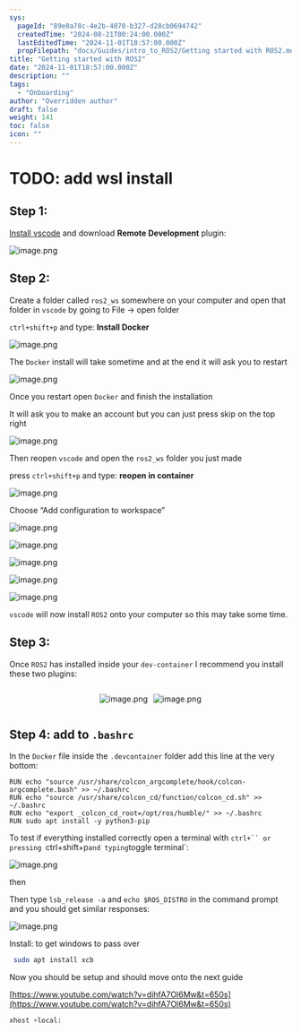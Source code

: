 ```yaml
---
sys:
  pageId: "89e0a78c-4e2b-4070-b327-d28cb0694742"
  createdTime: "2024-08-21T00:24:00.000Z"
  lastEditedTime: "2024-11-01T18:57:00.000Z"
  propFilepath: "docs/Guides/intro_to_ROS2/Getting started with ROS2.md"
title: "Getting started with ROS2"
date: "2024-11-01T18:57:00.000Z"
description: ""
tags:
  - "Onboarding"
author: "Overridden author"
draft: false
weight: 141
toc: false
icon: ""
---
```


# TODO: add wsl install

## Step 1:

[Install vscode](https://code.visualstudio.com/download) and download **Remote Development** plugin:

![image.png](https://prod-files-secure.s3.us-west-2.amazonaws.com/d518164a-d88e-44d1-a4ee-3adb3bd8bce0/efb52993-1881-4a40-b95e-6f020334f022/image.png?X-Amz-Algorithm=AWS4-HMAC-SHA256&X-Amz-Content-Sha256=UNSIGNED-PAYLOAD&X-Amz-Credential=ASIAZI2LB4667NCC3KFH%2F20250203%2Fus-west-2%2Fs3%2Faws4_request&X-Amz-Date=20250203T003650Z&X-Amz-Expires=3600&X-Amz-Security-Token=IQoJb3JpZ2luX2VjEO%2F%2F%2F%2F%2F%2F%2F%2F%2F%2F%2FwEaCXVzLXdlc3QtMiJGMEQCICZA0MBRoRVr7UKQHg4X3Vuz9VTfi8VVcDzmgz19fV88AiByUIYXvGicE4MSXqYlnKbF9FvVvkClODKBttLkCP0q1iqIBAj4%2F%2F%2F%2F%2F%2F%2F%2F%2F%2F8BEAAaDDYzNzQyMzE4MzgwNSIMgtrUqW7WHmYeREIVKtwDFqZQJUGtrBGYxh9TUYx3aNAhZpE2ekeEWDv3xUwcmdl%2BAhJg48B8iSDmfqXExBn6z%2B5PWigUrkh5QBruroRXY8n%2F2ye4RFerGHsZ1zQIsEJYk9Y6wJd68vA0D1TMeIsBZsz2U85lgVqGqOp5xUY4r1RhBvcJcGRbe5jNQQD6xFxNbVQ8H5DXkKiAbHC%2FK5bB0MAinLgGMw9RlFc4%2BdQ2deJE4R6BERTISMwLRqPBH2xKUHf1P7IEM9nSWKqEz8JxOhPGNwVSBc9%2FvTj%2FLpeqLT3eS5pho3BZUbtxtbLfb3BhF9mQqAD00AdqSUcNig0A6l1brkd1JiYuAC0XO87PF%2B22r0XZ%2Bzfyt8HJox1TLMtGJnHQyrwl0QBl65zjNczqaDqtlBLMRKpJz8YLVVtQ6d9i4X1GAooDQS0TTT9uS2wUs5iJigBZeF8pp0U16i278gbAsHqIdse4wjtTb4b%2FFcaXVo3aJ8I2ULm8ndl1NPC1RWe7DA0Q%2FPiRvhscouN6RKHdJia4QR9b4dPZxdvnmaOtcZ4KF4IwW5uIQnzQYs0JRGJio%2FVOFd0JA6OT5wCB1HivOsiO4Mj3H%2FeFp1%2Bt%2BZhrAjyzeIdfV9hEBCVFUNtNdYq0SEl1UJ3a4Zww5OX%2FvAY6pgHy1EhUlqw5PYB7%2Bdz7GXw1pUYy2mratEluTceH5PVa9JD%2BcU6XWWVdJLg8as2o1L5Q0V02YrWiIfSWf9S2hw%2FgmIXw7ImeVtjZCm8fi6Tg90kwOm7mNviLgO%2FsFS0vg3HsIcldvFTCTL%2FtiImLVA25XUsjze%2By6o5VkbVnHEsj2f2OFujlZ%2FG0v%2BykQ2HvEbOfE8sM1gP7TO4vcWqMU782oWmaEv%2FP&X-Amz-Signature=b775e5f340a1f0de03677867ed331814f48906fc5dc7c31f4c99d7b057643c18&X-Amz-SignedHeaders=host&x-id=GetObject)

## Step 2:

Create a folder called `ros2_ws` somewhere on your computer and open that folder in `vscode` by going to File → open folder 

`ctrl+shift+p` and type: **Install Docker**

![image.png](https://prod-files-secure.s3.us-west-2.amazonaws.com/d518164a-d88e-44d1-a4ee-3adb3bd8bce0/2269dc0e-1cd5-47ff-bceb-c04ad9b2eab0/image.png?X-Amz-Algorithm=AWS4-HMAC-SHA256&X-Amz-Content-Sha256=UNSIGNED-PAYLOAD&X-Amz-Credential=ASIAZI2LB4667NCC3KFH%2F20250203%2Fus-west-2%2Fs3%2Faws4_request&X-Amz-Date=20250203T003650Z&X-Amz-Expires=3600&X-Amz-Security-Token=IQoJb3JpZ2luX2VjEO%2F%2F%2F%2F%2F%2F%2F%2F%2F%2F%2FwEaCXVzLXdlc3QtMiJGMEQCICZA0MBRoRVr7UKQHg4X3Vuz9VTfi8VVcDzmgz19fV88AiByUIYXvGicE4MSXqYlnKbF9FvVvkClODKBttLkCP0q1iqIBAj4%2F%2F%2F%2F%2F%2F%2F%2F%2F%2F8BEAAaDDYzNzQyMzE4MzgwNSIMgtrUqW7WHmYeREIVKtwDFqZQJUGtrBGYxh9TUYx3aNAhZpE2ekeEWDv3xUwcmdl%2BAhJg48B8iSDmfqXExBn6z%2B5PWigUrkh5QBruroRXY8n%2F2ye4RFerGHsZ1zQIsEJYk9Y6wJd68vA0D1TMeIsBZsz2U85lgVqGqOp5xUY4r1RhBvcJcGRbe5jNQQD6xFxNbVQ8H5DXkKiAbHC%2FK5bB0MAinLgGMw9RlFc4%2BdQ2deJE4R6BERTISMwLRqPBH2xKUHf1P7IEM9nSWKqEz8JxOhPGNwVSBc9%2FvTj%2FLpeqLT3eS5pho3BZUbtxtbLfb3BhF9mQqAD00AdqSUcNig0A6l1brkd1JiYuAC0XO87PF%2B22r0XZ%2Bzfyt8HJox1TLMtGJnHQyrwl0QBl65zjNczqaDqtlBLMRKpJz8YLVVtQ6d9i4X1GAooDQS0TTT9uS2wUs5iJigBZeF8pp0U16i278gbAsHqIdse4wjtTb4b%2FFcaXVo3aJ8I2ULm8ndl1NPC1RWe7DA0Q%2FPiRvhscouN6RKHdJia4QR9b4dPZxdvnmaOtcZ4KF4IwW5uIQnzQYs0JRGJio%2FVOFd0JA6OT5wCB1HivOsiO4Mj3H%2FeFp1%2Bt%2BZhrAjyzeIdfV9hEBCVFUNtNdYq0SEl1UJ3a4Zww5OX%2FvAY6pgHy1EhUlqw5PYB7%2Bdz7GXw1pUYy2mratEluTceH5PVa9JD%2BcU6XWWVdJLg8as2o1L5Q0V02YrWiIfSWf9S2hw%2FgmIXw7ImeVtjZCm8fi6Tg90kwOm7mNviLgO%2FsFS0vg3HsIcldvFTCTL%2FtiImLVA25XUsjze%2By6o5VkbVnHEsj2f2OFujlZ%2FG0v%2BykQ2HvEbOfE8sM1gP7TO4vcWqMU782oWmaEv%2FP&X-Amz-Signature=adb08c6b873dcc864c33837d0ff7ae20a396d3d5add9bbfa295968e5f23f6cf3&X-Amz-SignedHeaders=host&x-id=GetObject)

The `Docker` install will take sometime and at the end it will ask you to restart

![image.png](https://prod-files-secure.s3.us-west-2.amazonaws.com/d518164a-d88e-44d1-a4ee-3adb3bd8bce0/ed233f78-be33-4b1f-b89c-9c346c0e961e/image.png?X-Amz-Algorithm=AWS4-HMAC-SHA256&X-Amz-Content-Sha256=UNSIGNED-PAYLOAD&X-Amz-Credential=ASIAZI2LB4667NCC3KFH%2F20250203%2Fus-west-2%2Fs3%2Faws4_request&X-Amz-Date=20250203T003650Z&X-Amz-Expires=3600&X-Amz-Security-Token=IQoJb3JpZ2luX2VjEO%2F%2F%2F%2F%2F%2F%2F%2F%2F%2F%2FwEaCXVzLXdlc3QtMiJGMEQCICZA0MBRoRVr7UKQHg4X3Vuz9VTfi8VVcDzmgz19fV88AiByUIYXvGicE4MSXqYlnKbF9FvVvkClODKBttLkCP0q1iqIBAj4%2F%2F%2F%2F%2F%2F%2F%2F%2F%2F8BEAAaDDYzNzQyMzE4MzgwNSIMgtrUqW7WHmYeREIVKtwDFqZQJUGtrBGYxh9TUYx3aNAhZpE2ekeEWDv3xUwcmdl%2BAhJg48B8iSDmfqXExBn6z%2B5PWigUrkh5QBruroRXY8n%2F2ye4RFerGHsZ1zQIsEJYk9Y6wJd68vA0D1TMeIsBZsz2U85lgVqGqOp5xUY4r1RhBvcJcGRbe5jNQQD6xFxNbVQ8H5DXkKiAbHC%2FK5bB0MAinLgGMw9RlFc4%2BdQ2deJE4R6BERTISMwLRqPBH2xKUHf1P7IEM9nSWKqEz8JxOhPGNwVSBc9%2FvTj%2FLpeqLT3eS5pho3BZUbtxtbLfb3BhF9mQqAD00AdqSUcNig0A6l1brkd1JiYuAC0XO87PF%2B22r0XZ%2Bzfyt8HJox1TLMtGJnHQyrwl0QBl65zjNczqaDqtlBLMRKpJz8YLVVtQ6d9i4X1GAooDQS0TTT9uS2wUs5iJigBZeF8pp0U16i278gbAsHqIdse4wjtTb4b%2FFcaXVo3aJ8I2ULm8ndl1NPC1RWe7DA0Q%2FPiRvhscouN6RKHdJia4QR9b4dPZxdvnmaOtcZ4KF4IwW5uIQnzQYs0JRGJio%2FVOFd0JA6OT5wCB1HivOsiO4Mj3H%2FeFp1%2Bt%2BZhrAjyzeIdfV9hEBCVFUNtNdYq0SEl1UJ3a4Zww5OX%2FvAY6pgHy1EhUlqw5PYB7%2Bdz7GXw1pUYy2mratEluTceH5PVa9JD%2BcU6XWWVdJLg8as2o1L5Q0V02YrWiIfSWf9S2hw%2FgmIXw7ImeVtjZCm8fi6Tg90kwOm7mNviLgO%2FsFS0vg3HsIcldvFTCTL%2FtiImLVA25XUsjze%2By6o5VkbVnHEsj2f2OFujlZ%2FG0v%2BykQ2HvEbOfE8sM1gP7TO4vcWqMU782oWmaEv%2FP&X-Amz-Signature=ecba02912b19ea69b9af6127e98fda25bea450398c022b2875a0c6d031d7a559&X-Amz-SignedHeaders=host&x-id=GetObject)

Once you restart open `Docker` and finish the installation

It will ask you to make an account but you can just press skip on the top right

![image.png](https://prod-files-secure.s3.us-west-2.amazonaws.com/d518164a-d88e-44d1-a4ee-3adb3bd8bce0/21010ad9-1659-4fd9-9f59-9932a09b2a3d/image.png?X-Amz-Algorithm=AWS4-HMAC-SHA256&X-Amz-Content-Sha256=UNSIGNED-PAYLOAD&X-Amz-Credential=ASIAZI2LB4667NCC3KFH%2F20250203%2Fus-west-2%2Fs3%2Faws4_request&X-Amz-Date=20250203T003650Z&X-Amz-Expires=3600&X-Amz-Security-Token=IQoJb3JpZ2luX2VjEO%2F%2F%2F%2F%2F%2F%2F%2F%2F%2F%2FwEaCXVzLXdlc3QtMiJGMEQCICZA0MBRoRVr7UKQHg4X3Vuz9VTfi8VVcDzmgz19fV88AiByUIYXvGicE4MSXqYlnKbF9FvVvkClODKBttLkCP0q1iqIBAj4%2F%2F%2F%2F%2F%2F%2F%2F%2F%2F8BEAAaDDYzNzQyMzE4MzgwNSIMgtrUqW7WHmYeREIVKtwDFqZQJUGtrBGYxh9TUYx3aNAhZpE2ekeEWDv3xUwcmdl%2BAhJg48B8iSDmfqXExBn6z%2B5PWigUrkh5QBruroRXY8n%2F2ye4RFerGHsZ1zQIsEJYk9Y6wJd68vA0D1TMeIsBZsz2U85lgVqGqOp5xUY4r1RhBvcJcGRbe5jNQQD6xFxNbVQ8H5DXkKiAbHC%2FK5bB0MAinLgGMw9RlFc4%2BdQ2deJE4R6BERTISMwLRqPBH2xKUHf1P7IEM9nSWKqEz8JxOhPGNwVSBc9%2FvTj%2FLpeqLT3eS5pho3BZUbtxtbLfb3BhF9mQqAD00AdqSUcNig0A6l1brkd1JiYuAC0XO87PF%2B22r0XZ%2Bzfyt8HJox1TLMtGJnHQyrwl0QBl65zjNczqaDqtlBLMRKpJz8YLVVtQ6d9i4X1GAooDQS0TTT9uS2wUs5iJigBZeF8pp0U16i278gbAsHqIdse4wjtTb4b%2FFcaXVo3aJ8I2ULm8ndl1NPC1RWe7DA0Q%2FPiRvhscouN6RKHdJia4QR9b4dPZxdvnmaOtcZ4KF4IwW5uIQnzQYs0JRGJio%2FVOFd0JA6OT5wCB1HivOsiO4Mj3H%2FeFp1%2Bt%2BZhrAjyzeIdfV9hEBCVFUNtNdYq0SEl1UJ3a4Zww5OX%2FvAY6pgHy1EhUlqw5PYB7%2Bdz7GXw1pUYy2mratEluTceH5PVa9JD%2BcU6XWWVdJLg8as2o1L5Q0V02YrWiIfSWf9S2hw%2FgmIXw7ImeVtjZCm8fi6Tg90kwOm7mNviLgO%2FsFS0vg3HsIcldvFTCTL%2FtiImLVA25XUsjze%2By6o5VkbVnHEsj2f2OFujlZ%2FG0v%2BykQ2HvEbOfE8sM1gP7TO4vcWqMU782oWmaEv%2FP&X-Amz-Signature=2613cce44c41f352ea0c7033d1b0b33bf4e106aa9ea71fdb432a25b4258b3f4d&X-Amz-SignedHeaders=host&x-id=GetObject)

Then reopen `vscode` and open the `ros2_ws` folder you just made

press `ctrl+shift+p` and type: **reopen in container**

![image.png](https://prod-files-secure.s3.us-west-2.amazonaws.com/d518164a-d88e-44d1-a4ee-3adb3bd8bce0/4e93b8c2-41ad-488c-8095-c74205196118/image.png?X-Amz-Algorithm=AWS4-HMAC-SHA256&X-Amz-Content-Sha256=UNSIGNED-PAYLOAD&X-Amz-Credential=ASIAZI2LB4667NCC3KFH%2F20250203%2Fus-west-2%2Fs3%2Faws4_request&X-Amz-Date=20250203T003650Z&X-Amz-Expires=3600&X-Amz-Security-Token=IQoJb3JpZ2luX2VjEO%2F%2F%2F%2F%2F%2F%2F%2F%2F%2F%2FwEaCXVzLXdlc3QtMiJGMEQCICZA0MBRoRVr7UKQHg4X3Vuz9VTfi8VVcDzmgz19fV88AiByUIYXvGicE4MSXqYlnKbF9FvVvkClODKBttLkCP0q1iqIBAj4%2F%2F%2F%2F%2F%2F%2F%2F%2F%2F8BEAAaDDYzNzQyMzE4MzgwNSIMgtrUqW7WHmYeREIVKtwDFqZQJUGtrBGYxh9TUYx3aNAhZpE2ekeEWDv3xUwcmdl%2BAhJg48B8iSDmfqXExBn6z%2B5PWigUrkh5QBruroRXY8n%2F2ye4RFerGHsZ1zQIsEJYk9Y6wJd68vA0D1TMeIsBZsz2U85lgVqGqOp5xUY4r1RhBvcJcGRbe5jNQQD6xFxNbVQ8H5DXkKiAbHC%2FK5bB0MAinLgGMw9RlFc4%2BdQ2deJE4R6BERTISMwLRqPBH2xKUHf1P7IEM9nSWKqEz8JxOhPGNwVSBc9%2FvTj%2FLpeqLT3eS5pho3BZUbtxtbLfb3BhF9mQqAD00AdqSUcNig0A6l1brkd1JiYuAC0XO87PF%2B22r0XZ%2Bzfyt8HJox1TLMtGJnHQyrwl0QBl65zjNczqaDqtlBLMRKpJz8YLVVtQ6d9i4X1GAooDQS0TTT9uS2wUs5iJigBZeF8pp0U16i278gbAsHqIdse4wjtTb4b%2FFcaXVo3aJ8I2ULm8ndl1NPC1RWe7DA0Q%2FPiRvhscouN6RKHdJia4QR9b4dPZxdvnmaOtcZ4KF4IwW5uIQnzQYs0JRGJio%2FVOFd0JA6OT5wCB1HivOsiO4Mj3H%2FeFp1%2Bt%2BZhrAjyzeIdfV9hEBCVFUNtNdYq0SEl1UJ3a4Zww5OX%2FvAY6pgHy1EhUlqw5PYB7%2Bdz7GXw1pUYy2mratEluTceH5PVa9JD%2BcU6XWWVdJLg8as2o1L5Q0V02YrWiIfSWf9S2hw%2FgmIXw7ImeVtjZCm8fi6Tg90kwOm7mNviLgO%2FsFS0vg3HsIcldvFTCTL%2FtiImLVA25XUsjze%2By6o5VkbVnHEsj2f2OFujlZ%2FG0v%2BykQ2HvEbOfE8sM1gP7TO4vcWqMU782oWmaEv%2FP&X-Amz-Signature=404637025cefef426cd5c80ec89a3f4f095af9962a03a96a0e07e5f838ecf7d7&X-Amz-SignedHeaders=host&x-id=GetObject)

Choose “Add configuration to workspace”

![image.png](https://prod-files-secure.s3.us-west-2.amazonaws.com/d518164a-d88e-44d1-a4ee-3adb3bd8bce0/9560b282-5060-4989-ba37-97e7b2c22476/image.png?X-Amz-Algorithm=AWS4-HMAC-SHA256&X-Amz-Content-Sha256=UNSIGNED-PAYLOAD&X-Amz-Credential=ASIAZI2LB4667NCC3KFH%2F20250203%2Fus-west-2%2Fs3%2Faws4_request&X-Amz-Date=20250203T003650Z&X-Amz-Expires=3600&X-Amz-Security-Token=IQoJb3JpZ2luX2VjEO%2F%2F%2F%2F%2F%2F%2F%2F%2F%2F%2FwEaCXVzLXdlc3QtMiJGMEQCICZA0MBRoRVr7UKQHg4X3Vuz9VTfi8VVcDzmgz19fV88AiByUIYXvGicE4MSXqYlnKbF9FvVvkClODKBttLkCP0q1iqIBAj4%2F%2F%2F%2F%2F%2F%2F%2F%2F%2F8BEAAaDDYzNzQyMzE4MzgwNSIMgtrUqW7WHmYeREIVKtwDFqZQJUGtrBGYxh9TUYx3aNAhZpE2ekeEWDv3xUwcmdl%2BAhJg48B8iSDmfqXExBn6z%2B5PWigUrkh5QBruroRXY8n%2F2ye4RFerGHsZ1zQIsEJYk9Y6wJd68vA0D1TMeIsBZsz2U85lgVqGqOp5xUY4r1RhBvcJcGRbe5jNQQD6xFxNbVQ8H5DXkKiAbHC%2FK5bB0MAinLgGMw9RlFc4%2BdQ2deJE4R6BERTISMwLRqPBH2xKUHf1P7IEM9nSWKqEz8JxOhPGNwVSBc9%2FvTj%2FLpeqLT3eS5pho3BZUbtxtbLfb3BhF9mQqAD00AdqSUcNig0A6l1brkd1JiYuAC0XO87PF%2B22r0XZ%2Bzfyt8HJox1TLMtGJnHQyrwl0QBl65zjNczqaDqtlBLMRKpJz8YLVVtQ6d9i4X1GAooDQS0TTT9uS2wUs5iJigBZeF8pp0U16i278gbAsHqIdse4wjtTb4b%2FFcaXVo3aJ8I2ULm8ndl1NPC1RWe7DA0Q%2FPiRvhscouN6RKHdJia4QR9b4dPZxdvnmaOtcZ4KF4IwW5uIQnzQYs0JRGJio%2FVOFd0JA6OT5wCB1HivOsiO4Mj3H%2FeFp1%2Bt%2BZhrAjyzeIdfV9hEBCVFUNtNdYq0SEl1UJ3a4Zww5OX%2FvAY6pgHy1EhUlqw5PYB7%2Bdz7GXw1pUYy2mratEluTceH5PVa9JD%2BcU6XWWVdJLg8as2o1L5Q0V02YrWiIfSWf9S2hw%2FgmIXw7ImeVtjZCm8fi6Tg90kwOm7mNviLgO%2FsFS0vg3HsIcldvFTCTL%2FtiImLVA25XUsjze%2By6o5VkbVnHEsj2f2OFujlZ%2FG0v%2BykQ2HvEbOfE8sM1gP7TO4vcWqMU782oWmaEv%2FP&X-Amz-Signature=1c37fbebffe7f5c6cb2e515b20d91daf81100ec5d3f650a8829bd4e3328d6bba&X-Amz-SignedHeaders=host&x-id=GetObject)

![image.png](https://prod-files-secure.s3.us-west-2.amazonaws.com/d518164a-d88e-44d1-a4ee-3adb3bd8bce0/2ee63f81-886b-48e8-a553-dc6e5eac99e4/image.png?X-Amz-Algorithm=AWS4-HMAC-SHA256&X-Amz-Content-Sha256=UNSIGNED-PAYLOAD&X-Amz-Credential=ASIAZI2LB4667NCC3KFH%2F20250203%2Fus-west-2%2Fs3%2Faws4_request&X-Amz-Date=20250203T003650Z&X-Amz-Expires=3600&X-Amz-Security-Token=IQoJb3JpZ2luX2VjEO%2F%2F%2F%2F%2F%2F%2F%2F%2F%2F%2FwEaCXVzLXdlc3QtMiJGMEQCICZA0MBRoRVr7UKQHg4X3Vuz9VTfi8VVcDzmgz19fV88AiByUIYXvGicE4MSXqYlnKbF9FvVvkClODKBttLkCP0q1iqIBAj4%2F%2F%2F%2F%2F%2F%2F%2F%2F%2F8BEAAaDDYzNzQyMzE4MzgwNSIMgtrUqW7WHmYeREIVKtwDFqZQJUGtrBGYxh9TUYx3aNAhZpE2ekeEWDv3xUwcmdl%2BAhJg48B8iSDmfqXExBn6z%2B5PWigUrkh5QBruroRXY8n%2F2ye4RFerGHsZ1zQIsEJYk9Y6wJd68vA0D1TMeIsBZsz2U85lgVqGqOp5xUY4r1RhBvcJcGRbe5jNQQD6xFxNbVQ8H5DXkKiAbHC%2FK5bB0MAinLgGMw9RlFc4%2BdQ2deJE4R6BERTISMwLRqPBH2xKUHf1P7IEM9nSWKqEz8JxOhPGNwVSBc9%2FvTj%2FLpeqLT3eS5pho3BZUbtxtbLfb3BhF9mQqAD00AdqSUcNig0A6l1brkd1JiYuAC0XO87PF%2B22r0XZ%2Bzfyt8HJox1TLMtGJnHQyrwl0QBl65zjNczqaDqtlBLMRKpJz8YLVVtQ6d9i4X1GAooDQS0TTT9uS2wUs5iJigBZeF8pp0U16i278gbAsHqIdse4wjtTb4b%2FFcaXVo3aJ8I2ULm8ndl1NPC1RWe7DA0Q%2FPiRvhscouN6RKHdJia4QR9b4dPZxdvnmaOtcZ4KF4IwW5uIQnzQYs0JRGJio%2FVOFd0JA6OT5wCB1HivOsiO4Mj3H%2FeFp1%2Bt%2BZhrAjyzeIdfV9hEBCVFUNtNdYq0SEl1UJ3a4Zww5OX%2FvAY6pgHy1EhUlqw5PYB7%2Bdz7GXw1pUYy2mratEluTceH5PVa9JD%2BcU6XWWVdJLg8as2o1L5Q0V02YrWiIfSWf9S2hw%2FgmIXw7ImeVtjZCm8fi6Tg90kwOm7mNviLgO%2FsFS0vg3HsIcldvFTCTL%2FtiImLVA25XUsjze%2By6o5VkbVnHEsj2f2OFujlZ%2FG0v%2BykQ2HvEbOfE8sM1gP7TO4vcWqMU782oWmaEv%2FP&X-Amz-Signature=e064d08a3936d5f0a70ee5cb4bc191567dc5b1dd7235c52fe529f5820adef8b2&X-Amz-SignedHeaders=host&x-id=GetObject)

![image.png](https://prod-files-secure.s3.us-west-2.amazonaws.com/d518164a-d88e-44d1-a4ee-3adb3bd8bce0/ae1580b2-b048-407e-aed9-b584224a7a04/image.png?X-Amz-Algorithm=AWS4-HMAC-SHA256&X-Amz-Content-Sha256=UNSIGNED-PAYLOAD&X-Amz-Credential=ASIAZI2LB4667NCC3KFH%2F20250203%2Fus-west-2%2Fs3%2Faws4_request&X-Amz-Date=20250203T003650Z&X-Amz-Expires=3600&X-Amz-Security-Token=IQoJb3JpZ2luX2VjEO%2F%2F%2F%2F%2F%2F%2F%2F%2F%2F%2FwEaCXVzLXdlc3QtMiJGMEQCICZA0MBRoRVr7UKQHg4X3Vuz9VTfi8VVcDzmgz19fV88AiByUIYXvGicE4MSXqYlnKbF9FvVvkClODKBttLkCP0q1iqIBAj4%2F%2F%2F%2F%2F%2F%2F%2F%2F%2F8BEAAaDDYzNzQyMzE4MzgwNSIMgtrUqW7WHmYeREIVKtwDFqZQJUGtrBGYxh9TUYx3aNAhZpE2ekeEWDv3xUwcmdl%2BAhJg48B8iSDmfqXExBn6z%2B5PWigUrkh5QBruroRXY8n%2F2ye4RFerGHsZ1zQIsEJYk9Y6wJd68vA0D1TMeIsBZsz2U85lgVqGqOp5xUY4r1RhBvcJcGRbe5jNQQD6xFxNbVQ8H5DXkKiAbHC%2FK5bB0MAinLgGMw9RlFc4%2BdQ2deJE4R6BERTISMwLRqPBH2xKUHf1P7IEM9nSWKqEz8JxOhPGNwVSBc9%2FvTj%2FLpeqLT3eS5pho3BZUbtxtbLfb3BhF9mQqAD00AdqSUcNig0A6l1brkd1JiYuAC0XO87PF%2B22r0XZ%2Bzfyt8HJox1TLMtGJnHQyrwl0QBl65zjNczqaDqtlBLMRKpJz8YLVVtQ6d9i4X1GAooDQS0TTT9uS2wUs5iJigBZeF8pp0U16i278gbAsHqIdse4wjtTb4b%2FFcaXVo3aJ8I2ULm8ndl1NPC1RWe7DA0Q%2FPiRvhscouN6RKHdJia4QR9b4dPZxdvnmaOtcZ4KF4IwW5uIQnzQYs0JRGJio%2FVOFd0JA6OT5wCB1HivOsiO4Mj3H%2FeFp1%2Bt%2BZhrAjyzeIdfV9hEBCVFUNtNdYq0SEl1UJ3a4Zww5OX%2FvAY6pgHy1EhUlqw5PYB7%2Bdz7GXw1pUYy2mratEluTceH5PVa9JD%2BcU6XWWVdJLg8as2o1L5Q0V02YrWiIfSWf9S2hw%2FgmIXw7ImeVtjZCm8fi6Tg90kwOm7mNviLgO%2FsFS0vg3HsIcldvFTCTL%2FtiImLVA25XUsjze%2By6o5VkbVnHEsj2f2OFujlZ%2FG0v%2BykQ2HvEbOfE8sM1gP7TO4vcWqMU782oWmaEv%2FP&X-Amz-Signature=5fe99a5da186b71aeb62cdf6aee4fe86ecd16bd9f92d113be2f82bdc69ac7ff6&X-Amz-SignedHeaders=host&x-id=GetObject)

![image.png](https://prod-files-secure.s3.us-west-2.amazonaws.com/d518164a-d88e-44d1-a4ee-3adb3bd8bce0/53255b28-f75e-430f-b9e3-c0ac8577e42b/image.png?X-Amz-Algorithm=AWS4-HMAC-SHA256&X-Amz-Content-Sha256=UNSIGNED-PAYLOAD&X-Amz-Credential=ASIAZI2LB4667NCC3KFH%2F20250203%2Fus-west-2%2Fs3%2Faws4_request&X-Amz-Date=20250203T003650Z&X-Amz-Expires=3600&X-Amz-Security-Token=IQoJb3JpZ2luX2VjEO%2F%2F%2F%2F%2F%2F%2F%2F%2F%2F%2FwEaCXVzLXdlc3QtMiJGMEQCICZA0MBRoRVr7UKQHg4X3Vuz9VTfi8VVcDzmgz19fV88AiByUIYXvGicE4MSXqYlnKbF9FvVvkClODKBttLkCP0q1iqIBAj4%2F%2F%2F%2F%2F%2F%2F%2F%2F%2F8BEAAaDDYzNzQyMzE4MzgwNSIMgtrUqW7WHmYeREIVKtwDFqZQJUGtrBGYxh9TUYx3aNAhZpE2ekeEWDv3xUwcmdl%2BAhJg48B8iSDmfqXExBn6z%2B5PWigUrkh5QBruroRXY8n%2F2ye4RFerGHsZ1zQIsEJYk9Y6wJd68vA0D1TMeIsBZsz2U85lgVqGqOp5xUY4r1RhBvcJcGRbe5jNQQD6xFxNbVQ8H5DXkKiAbHC%2FK5bB0MAinLgGMw9RlFc4%2BdQ2deJE4R6BERTISMwLRqPBH2xKUHf1P7IEM9nSWKqEz8JxOhPGNwVSBc9%2FvTj%2FLpeqLT3eS5pho3BZUbtxtbLfb3BhF9mQqAD00AdqSUcNig0A6l1brkd1JiYuAC0XO87PF%2B22r0XZ%2Bzfyt8HJox1TLMtGJnHQyrwl0QBl65zjNczqaDqtlBLMRKpJz8YLVVtQ6d9i4X1GAooDQS0TTT9uS2wUs5iJigBZeF8pp0U16i278gbAsHqIdse4wjtTb4b%2FFcaXVo3aJ8I2ULm8ndl1NPC1RWe7DA0Q%2FPiRvhscouN6RKHdJia4QR9b4dPZxdvnmaOtcZ4KF4IwW5uIQnzQYs0JRGJio%2FVOFd0JA6OT5wCB1HivOsiO4Mj3H%2FeFp1%2Bt%2BZhrAjyzeIdfV9hEBCVFUNtNdYq0SEl1UJ3a4Zww5OX%2FvAY6pgHy1EhUlqw5PYB7%2Bdz7GXw1pUYy2mratEluTceH5PVa9JD%2BcU6XWWVdJLg8as2o1L5Q0V02YrWiIfSWf9S2hw%2FgmIXw7ImeVtjZCm8fi6Tg90kwOm7mNviLgO%2FsFS0vg3HsIcldvFTCTL%2FtiImLVA25XUsjze%2By6o5VkbVnHEsj2f2OFujlZ%2FG0v%2BykQ2HvEbOfE8sM1gP7TO4vcWqMU782oWmaEv%2FP&X-Amz-Signature=8d1412479dafac3880c4db497e96b726205ea204e69f1a67c3d1865825de0d1e&X-Amz-SignedHeaders=host&x-id=GetObject)

![image.png](https://prod-files-secure.s3.us-west-2.amazonaws.com/d518164a-d88e-44d1-a4ee-3adb3bd8bce0/7c562767-5af9-4ffb-97d1-327bcdf4ee00/image.png?X-Amz-Algorithm=AWS4-HMAC-SHA256&X-Amz-Content-Sha256=UNSIGNED-PAYLOAD&X-Amz-Credential=ASIAZI2LB4667NCC3KFH%2F20250203%2Fus-west-2%2Fs3%2Faws4_request&X-Amz-Date=20250203T003650Z&X-Amz-Expires=3600&X-Amz-Security-Token=IQoJb3JpZ2luX2VjEO%2F%2F%2F%2F%2F%2F%2F%2F%2F%2F%2FwEaCXVzLXdlc3QtMiJGMEQCICZA0MBRoRVr7UKQHg4X3Vuz9VTfi8VVcDzmgz19fV88AiByUIYXvGicE4MSXqYlnKbF9FvVvkClODKBttLkCP0q1iqIBAj4%2F%2F%2F%2F%2F%2F%2F%2F%2F%2F8BEAAaDDYzNzQyMzE4MzgwNSIMgtrUqW7WHmYeREIVKtwDFqZQJUGtrBGYxh9TUYx3aNAhZpE2ekeEWDv3xUwcmdl%2BAhJg48B8iSDmfqXExBn6z%2B5PWigUrkh5QBruroRXY8n%2F2ye4RFerGHsZ1zQIsEJYk9Y6wJd68vA0D1TMeIsBZsz2U85lgVqGqOp5xUY4r1RhBvcJcGRbe5jNQQD6xFxNbVQ8H5DXkKiAbHC%2FK5bB0MAinLgGMw9RlFc4%2BdQ2deJE4R6BERTISMwLRqPBH2xKUHf1P7IEM9nSWKqEz8JxOhPGNwVSBc9%2FvTj%2FLpeqLT3eS5pho3BZUbtxtbLfb3BhF9mQqAD00AdqSUcNig0A6l1brkd1JiYuAC0XO87PF%2B22r0XZ%2Bzfyt8HJox1TLMtGJnHQyrwl0QBl65zjNczqaDqtlBLMRKpJz8YLVVtQ6d9i4X1GAooDQS0TTT9uS2wUs5iJigBZeF8pp0U16i278gbAsHqIdse4wjtTb4b%2FFcaXVo3aJ8I2ULm8ndl1NPC1RWe7DA0Q%2FPiRvhscouN6RKHdJia4QR9b4dPZxdvnmaOtcZ4KF4IwW5uIQnzQYs0JRGJio%2FVOFd0JA6OT5wCB1HivOsiO4Mj3H%2FeFp1%2Bt%2BZhrAjyzeIdfV9hEBCVFUNtNdYq0SEl1UJ3a4Zww5OX%2FvAY6pgHy1EhUlqw5PYB7%2Bdz7GXw1pUYy2mratEluTceH5PVa9JD%2BcU6XWWVdJLg8as2o1L5Q0V02YrWiIfSWf9S2hw%2FgmIXw7ImeVtjZCm8fi6Tg90kwOm7mNviLgO%2FsFS0vg3HsIcldvFTCTL%2FtiImLVA25XUsjze%2By6o5VkbVnHEsj2f2OFujlZ%2FG0v%2BykQ2HvEbOfE8sM1gP7TO4vcWqMU782oWmaEv%2FP&X-Amz-Signature=7985f809dcfff4e409f142eafd7c6482f233004535e20ae354a057e1e99446d1&X-Amz-SignedHeaders=host&x-id=GetObject)

`vscode` will now install `ROS2` onto your computer so this may take some time.

## Step 3:

Once `ROS2` has installed inside your `dev-container` I recommend you install these two plugins:

<div style="display: flex;flex-direction: row; column-gap:10px; max-width: 630px;justify-content: center;">
<div>

![image.png](https://prod-files-secure.s3.us-west-2.amazonaws.com/d518164a-d88e-44d1-a4ee-3adb3bd8bce0/3fc3d550-5a54-4ba1-ba6b-faa01cdb7369/image.png?X-Amz-Algorithm=AWS4-HMAC-SHA256&X-Amz-Content-Sha256=UNSIGNED-PAYLOAD&X-Amz-Credential=ASIAZI2LB466YQVCOGR7%2F20250203%2Fus-west-2%2Fs3%2Faws4_request&X-Amz-Date=20250203T003656Z&X-Amz-Expires=3600&X-Amz-Security-Token=IQoJb3JpZ2luX2VjEO%2F%2F%2F%2F%2F%2F%2F%2F%2F%2F%2FwEaCXVzLXdlc3QtMiJHMEUCIQDnBjNUOA2DoEQSPid4KDhRLFGWeSyrOVO3KXG86%2FjUhQIgX4xuMbpMicqEGQc0Xoit9Tet9mZOUAtL0vGi1xrEh7oqiAQI%2BP%2F%2F%2F%2F%2F%2F%2F%2F%2F%2FARAAGgw2Mzc0MjMxODM4MDUiDHGMLM7Q1TJ9e9Fk9SrcAx5fCd3QAUtNFYvWFz1hzFz9RzyEI0XYo%2FqIf%2B6BXDs3OQfPndMHJ1H8F7wjqioAqCN1JlIEOQWt5zuUsAIxphcv%2BEFbYZ2KC7QC8zuJao2XEZzrAE8Eio4oTUrv%2FNIENQZvsun9G4ew%2BQJVYDy3f4k9NBsHGqgk9InTqnxqIbsK1GeXeHi1%2BkOXFNCqhaTvaQV8WxiQYxzKMzc1LBCWcVdzRvCBSbPaxJKqXv%2B%2BfmnZjtZLvnQ%2BsxakP2qCrJutqa9oNCMapksgoWH95KGiYe8KIJZhLNyqinsz6SNt%2Bu5iYIpV6ttq%2Fp0uXX0mmwzup2lsrfD61Cb0GiFH35AKe5DK2nPsXKfkyyz0JUwrMPPzB%2BHR0ae9%2B%2Bzomb04WlBr9vSrzCrWmK9R9KvJxyZbWSWvfN1J%2Bqym1JwnpyK%2FENS0NuWs%2B%2Blh9GYgdZR028fVOXMyuxNWTKemi6XSZym4qylKXa0YA%2F9z%2BIRTupyIQH%2B9dEC7nGDns5vFU1rZDCjkPZHs8kihSfOnLvhrIeZUuPinRtV3bC0ojY%2B8u28yM39WhcWVY2NH16Cz%2BYqS%2BqrQu5eMlgOU2UjSI22drOvrK4krkYjacAIQBuRN0WB%2FgoQmLMJ17CM67hR0mJPBMNXm%2F7wGOqUBgLauANYqBeIXAoPvWesqKsPq4rwJVoflHbMENCDQMCxMr1nt9Um1Qzas77Xs%2B2kioxgBpbG24%2FWC9Ye2JN46bbNenC6fkOxm1LHTR8ko581Cccoc%2B%2B5x6fAu87teP34YzW9Z140v1YbVAOVUYEylYQBo8CKnQ4LQjPkgFvzdq0ZkPLAgrNORsfoJjSbhAPPP4tAEi0ymFygdy00gCeKsp6crFHTY&X-Amz-Signature=68108f30c5fbf74be6f39981ef4b80e57f9496cdb6519cb65d999b21d48c080f&X-Amz-SignedHeaders=host&x-id=GetObject)

</div>
<div>

![image.png](https://prod-files-secure.s3.us-west-2.amazonaws.com/d518164a-d88e-44d1-a4ee-3adb3bd8bce0/d994cc66-13c2-4093-a5a3-f84cf4601a82/image.png?X-Amz-Algorithm=AWS4-HMAC-SHA256&X-Amz-Content-Sha256=UNSIGNED-PAYLOAD&X-Amz-Credential=ASIAZI2LB466SFWDAYUE%2F20250203%2Fus-west-2%2Fs3%2Faws4_request&X-Amz-Date=20250203T003657Z&X-Amz-Expires=3600&X-Amz-Security-Token=IQoJb3JpZ2luX2VjEO%2F%2F%2F%2F%2F%2F%2F%2F%2F%2F%2FwEaCXVzLXdlc3QtMiJGMEQCICPOcKbNJl6AVB%2FRWFdPMqgdVrGnelBEPdFwj3koK4aiAiBlHsy2GCF1UfdQVMLO9R%2F17JkekIlS51IDtmuhAlWSOSqIBAj4%2F%2F%2F%2F%2F%2F%2F%2F%2F%2F8BEAAaDDYzNzQyMzE4MzgwNSIMXJYoXA3q6HTsk86xKtwD%2B%2BIXY%2B70aRwU3EB4FUpF%2F5QLSuweH%2BYcnWgu9YPE3yDtr%2BOcfzx9CPZFTg6YluIL7ecixJoN6Mk7ao0sjRWkQx7ImgoDs5Vb%2FrfcYPgLr7DJa6P6Sb7ZE9P4JQmLPP0mR4zp1%2F542zTGlNsUifEQcKVPqjy%2Fnusyd3itdBO35ba6dW481ZPQNjGv9lSoI1XjNLD%2BpRHlxFHMP52%2BJGvPpT3KCh8OMw%2FXtICg0S9OX4RCcYgj%2B3BSTPnsN39lp1231WYMCMPMJZCsPp6uR5456PfqNFsIQ%2FQRpPbGaxgrfyCGuMrVG4HFu%2Fa1vOizMoQw%2F1ebiaN1ahyXFYIoV%2BWZGRaCdHnUajyQqV1RTMFgOqQ7cUA5y4D1UO7Hr2lF3ZcOIky9LrcK%2B8Ot1%2B8VYWQ67abYOa3Yv6Ya8mpmwwWLmsb%2FSxNbTRyunGDrXOWJ3OwZg7p1kqGUh5HGHC5Cz16JgrsQ%2BzJ3c9t52426sUPr1XytuxZwX%2F3jFJ1r8UR21QMF%2BajCog5iTBiFGtJ8mVedB3I39DWANFj0926dSXRWBrE2722Jor0Pb13us0m3ZFI%2FNfPgr7IpJpwrBcsnRAx7fkTLhxaeJPx0TdP5Vy4WqMtNbxFuENazE8HO8DEw9%2Bb%2FvAY6pgEVPiycvh%2BE8eGDBShB7U03AHvG%2FvCFcHbEkYXQeVrQ6ikRoDdl1LqZVm7REOLa0ut890%2BSM2FcyYvrKBBiXXUYfBGs7eGj0r8U%2BxfF12hyVVOx0k8L1e8OXh3d2RocvfpihhBqg2JjL1nHK%2F%2B0RoVl35O25%2BS98ByqLJyn3pgIja9h7UbY7oDcU24cG91o9XPljyszOmCHb89GLdw9QQ4ojlS4z%2Bbe&X-Amz-Signature=a052ae3225dd688ed500b76291cde8a68979cb516329d1fa4062e43e3f2402ff&X-Amz-SignedHeaders=host&x-id=GetObject)

</div>
</div>

## Step 4: add to `.bashrc`

In the `Docker` file inside the `.devcontainer` folder add this line at the very bottom: 

```docker
RUN echo "source /usr/share/colcon_argcomplete/hook/colcon-argcomplete.bash" >> ~/.bashrc
RUN echo "source /usr/share/colcon_cd/function/colcon_cd.sh" >> ~/.bashrc
RUN echo "export _colcon_cd_root=/opt/ros/humble/" >> ~/.bashrc
RUN sudo apt install -y python3-pip 
```

To test if everything installed correctly open a terminal with `ctrl+`` or pressing `ctrl+shift+p` and typing `toggle terminal`:

![image.png](https://prod-files-secure.s3.us-west-2.amazonaws.com/d518164a-d88e-44d1-a4ee-3adb3bd8bce0/6a4943d8-b04e-4c02-9a58-775f3384d1a5/image.png?X-Amz-Algorithm=AWS4-HMAC-SHA256&X-Amz-Content-Sha256=UNSIGNED-PAYLOAD&X-Amz-Credential=ASIAZI2LB4667NCC3KFH%2F20250203%2Fus-west-2%2Fs3%2Faws4_request&X-Amz-Date=20250203T003650Z&X-Amz-Expires=3600&X-Amz-Security-Token=IQoJb3JpZ2luX2VjEO%2F%2F%2F%2F%2F%2F%2F%2F%2F%2F%2FwEaCXVzLXdlc3QtMiJGMEQCICZA0MBRoRVr7UKQHg4X3Vuz9VTfi8VVcDzmgz19fV88AiByUIYXvGicE4MSXqYlnKbF9FvVvkClODKBttLkCP0q1iqIBAj4%2F%2F%2F%2F%2F%2F%2F%2F%2F%2F8BEAAaDDYzNzQyMzE4MzgwNSIMgtrUqW7WHmYeREIVKtwDFqZQJUGtrBGYxh9TUYx3aNAhZpE2ekeEWDv3xUwcmdl%2BAhJg48B8iSDmfqXExBn6z%2B5PWigUrkh5QBruroRXY8n%2F2ye4RFerGHsZ1zQIsEJYk9Y6wJd68vA0D1TMeIsBZsz2U85lgVqGqOp5xUY4r1RhBvcJcGRbe5jNQQD6xFxNbVQ8H5DXkKiAbHC%2FK5bB0MAinLgGMw9RlFc4%2BdQ2deJE4R6BERTISMwLRqPBH2xKUHf1P7IEM9nSWKqEz8JxOhPGNwVSBc9%2FvTj%2FLpeqLT3eS5pho3BZUbtxtbLfb3BhF9mQqAD00AdqSUcNig0A6l1brkd1JiYuAC0XO87PF%2B22r0XZ%2Bzfyt8HJox1TLMtGJnHQyrwl0QBl65zjNczqaDqtlBLMRKpJz8YLVVtQ6d9i4X1GAooDQS0TTT9uS2wUs5iJigBZeF8pp0U16i278gbAsHqIdse4wjtTb4b%2FFcaXVo3aJ8I2ULm8ndl1NPC1RWe7DA0Q%2FPiRvhscouN6RKHdJia4QR9b4dPZxdvnmaOtcZ4KF4IwW5uIQnzQYs0JRGJio%2FVOFd0JA6OT5wCB1HivOsiO4Mj3H%2FeFp1%2Bt%2BZhrAjyzeIdfV9hEBCVFUNtNdYq0SEl1UJ3a4Zww5OX%2FvAY6pgHy1EhUlqw5PYB7%2Bdz7GXw1pUYy2mratEluTceH5PVa9JD%2BcU6XWWVdJLg8as2o1L5Q0V02YrWiIfSWf9S2hw%2FgmIXw7ImeVtjZCm8fi6Tg90kwOm7mNviLgO%2FsFS0vg3HsIcldvFTCTL%2FtiImLVA25XUsjze%2By6o5VkbVnHEsj2f2OFujlZ%2FG0v%2BykQ2HvEbOfE8sM1gP7TO4vcWqMU782oWmaEv%2FP&X-Amz-Signature=e7f0057a265f25443b510a490e3af056f6979faea3565be66709973d3f9aa49d&X-Amz-SignedHeaders=host&x-id=GetObject)

then 

Then type `lsb_release -a` and `echo $ROS_DISTRO` in the command prompt and you should get similar responses:

![image.png](https://prod-files-secure.s3.us-west-2.amazonaws.com/d518164a-d88e-44d1-a4ee-3adb3bd8bce0/3e635dec-a805-4e85-8b9e-d000e5b71a4e/image.png?X-Amz-Algorithm=AWS4-HMAC-SHA256&X-Amz-Content-Sha256=UNSIGNED-PAYLOAD&X-Amz-Credential=ASIAZI2LB4667NCC3KFH%2F20250203%2Fus-west-2%2Fs3%2Faws4_request&X-Amz-Date=20250203T003650Z&X-Amz-Expires=3600&X-Amz-Security-Token=IQoJb3JpZ2luX2VjEO%2F%2F%2F%2F%2F%2F%2F%2F%2F%2F%2FwEaCXVzLXdlc3QtMiJGMEQCICZA0MBRoRVr7UKQHg4X3Vuz9VTfi8VVcDzmgz19fV88AiByUIYXvGicE4MSXqYlnKbF9FvVvkClODKBttLkCP0q1iqIBAj4%2F%2F%2F%2F%2F%2F%2F%2F%2F%2F8BEAAaDDYzNzQyMzE4MzgwNSIMgtrUqW7WHmYeREIVKtwDFqZQJUGtrBGYxh9TUYx3aNAhZpE2ekeEWDv3xUwcmdl%2BAhJg48B8iSDmfqXExBn6z%2B5PWigUrkh5QBruroRXY8n%2F2ye4RFerGHsZ1zQIsEJYk9Y6wJd68vA0D1TMeIsBZsz2U85lgVqGqOp5xUY4r1RhBvcJcGRbe5jNQQD6xFxNbVQ8H5DXkKiAbHC%2FK5bB0MAinLgGMw9RlFc4%2BdQ2deJE4R6BERTISMwLRqPBH2xKUHf1P7IEM9nSWKqEz8JxOhPGNwVSBc9%2FvTj%2FLpeqLT3eS5pho3BZUbtxtbLfb3BhF9mQqAD00AdqSUcNig0A6l1brkd1JiYuAC0XO87PF%2B22r0XZ%2Bzfyt8HJox1TLMtGJnHQyrwl0QBl65zjNczqaDqtlBLMRKpJz8YLVVtQ6d9i4X1GAooDQS0TTT9uS2wUs5iJigBZeF8pp0U16i278gbAsHqIdse4wjtTb4b%2FFcaXVo3aJ8I2ULm8ndl1NPC1RWe7DA0Q%2FPiRvhscouN6RKHdJia4QR9b4dPZxdvnmaOtcZ4KF4IwW5uIQnzQYs0JRGJio%2FVOFd0JA6OT5wCB1HivOsiO4Mj3H%2FeFp1%2Bt%2BZhrAjyzeIdfV9hEBCVFUNtNdYq0SEl1UJ3a4Zww5OX%2FvAY6pgHy1EhUlqw5PYB7%2Bdz7GXw1pUYy2mratEluTceH5PVa9JD%2BcU6XWWVdJLg8as2o1L5Q0V02YrWiIfSWf9S2hw%2FgmIXw7ImeVtjZCm8fi6Tg90kwOm7mNviLgO%2FsFS0vg3HsIcldvFTCTL%2FtiImLVA25XUsjze%2By6o5VkbVnHEsj2f2OFujlZ%2FG0v%2BykQ2HvEbOfE8sM1gP7TO4vcWqMU782oWmaEv%2FP&X-Amz-Signature=dc47b63b8ce64cb4d1bb800927d95a1f97b1cff2ee9df00101249812aee6d557&X-Amz-SignedHeaders=host&x-id=GetObject)

Install:  to get windows to pass over

```bash
 sudo apt install xcb
```

Now you should be setup and should move onto the next guide 

[https://www.youtube.com/watch?v=dihfA7Ol6Mw&t=650s](https://www.youtube.com/watch?v=dihfA7Ol6Mw&t=650s)

```python
xhost +local:
```
